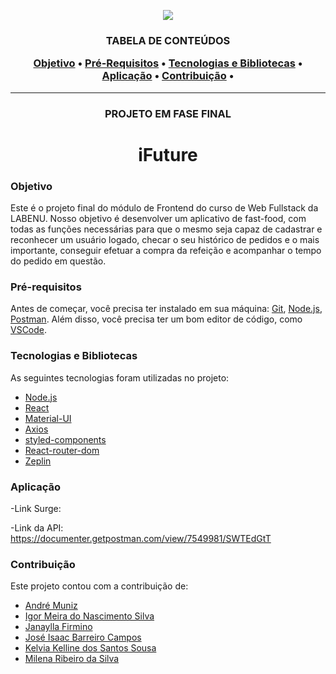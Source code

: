 <p align="center">
<img src="https://scene.zeplin.io/project/5dd5ab8e5fb2a0060f81698f/screen/5dd5abb8053268bc95db6469" />
</p>

<h3 align="center">TABELA DE CONTEÚDOS
<p align="center">
 <a href="#objetivo">Objetivo</a> •
 <a href="#Pré-Requisitos">Pré-Requisitos</a> • 
 <a href="#tecnologias e Bibliotecas">Tecnologias e Bibliotecas</a> • 
 <a href="#aplicação">Aplicação</a> • 
 <a href="#contribuição">Contribuição</a> • 
</p>
</h3>
  
<hr>

<h3 align="center">PROJETO EM FASE FINAL</h2>


<h1 align="center">iFuture</h1>

### Objetivo

<p>Este é o projeto final do módulo de Frontend do curso de Web Fullstack da LABENU. Nosso objetivo é desenvolver um aplicativo de fast-food, com todas as funções necessárias para que o mesmo seja capaz de cadastrar e reconhecer um usuário logado, checar o seu histórico de pedidos e o mais importante, conseguir efetuar a compra da refeição e acompanhar o tempo do pedido em questão.</p>
  
### Pré-requisitos

Antes de começar, você precisa ter instalado em sua máquina: [Git](https://gitforwindows.org/), [Node.js](https://nodejs.org/en/), [Postman](https://www.postman.com/).
Além disso, você precisa ter um bom editor de código, como [VSCode](https://code.visualstudio.com/).

### Tecnologias e Bibliotecas

As seguintes tecnologias foram utilizadas no projeto:

- [Node.js](https://nodejs.org/en/)
- [React](https://pt-br.reactjs.org/)
- [Material-UI](https://material-ui.com/pt/)
- [Axios](https://www.npmjs.com/package/axios)
- [styled-components](https://styled-components.com/)
- [React-router-dom](https://reactrouter.com/web/guides/quick-start)
- [Zeplin](https://zeplin.io/)

### Aplicação

-Link Surge: 

-Link da API: https://documenter.getpostman.com/view/7549981/SWTEdGtT


### Contribuição

Este projeto contou com a contribuição de:


<ul>
 <li><a href="https://www.linkedin.com/in/andr%C3%A9-muniz-26559510a/">André Muniz</a></li>
 <li><a href="https://www.linkedin.com/in/igor-meira-55422a1b5/">Igor Meira do Nascimento Silva</a> </li>
 <li><a href="https://www.linkedin.com/in/janayllafirmino/">Janaylla Firmino</a></li>
 <li><a href="https://www.linkedin.com/in/jose-isaac/">José Isaac Barreiro Campos</a></li>
 <li><a href="https://www.linkedin.com/in/kelvia-kelline/">Kelvia Kelline dos Santos Sousa</a></li>
 <li><a href="">Milena Ribeiro da Silva</a></li>
</ul>
